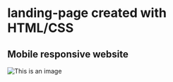 # landing-page created with HTML/CSS
## Mobile responsive website
![This is an image](https://i.ibb.co/jb3RVTM/front.png)
